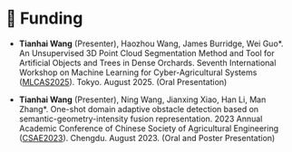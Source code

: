 # 🧾 Funding

- **Tianhai Wang** (Presenter), Haozhou Wang, James Burridge, Wei Guo\*. An Unsupervised 3D Point Cloud Segmentation Method and Tool for Artificial Objects and Trees in Dense Orchards. Seventh International Workshop on Machine Learning for Cyber-Agricultural Systems ([MLCAS2025](https://2025.mlcas.site/)). Tokyo. August 2025. (Oral Presentation)

- **Tianhai Wang** (Presenter), Ning Wang, Jianxing Xiao, Han Li, Man Zhang\*. One-shot domain adaptive obstacle detection based on semantic-geometry-intensity fusion representation. 2023 Annual Academic Conference of Chinese Society of Agricultural Engineering ([CSAE2023](http://www.csae.org.cn/zthd/zgnygcxhxsnh/202312/t20231221_435837.html)). Chengdu. August 2023. (Oral and Poster Presentation)


